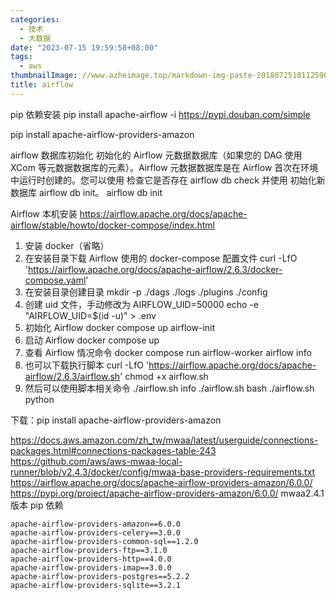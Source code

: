 ```yaml
---
categories:
  - 技术
  - 大数据
date: "2023-07-15 19:59:58+08:00"
tags:
  - aws
thumbnailImage: //www.azheimage.top/markdown-img-paste-20180725101125909.png
title: airflow
---
```


pip 依赖安装
pip install apache-airflow -i https://pypi.douban.com/simple

<!--more-->

pip install apache-airflow-providers-amazon

airflow 数据库初始化
初始化的 Airflow 元数据数据库（如果您的 DAG 使用 XCom 等元数据数据库的元素）。Airflow 元数据数据库是在 Airflow 首次在环境中运行时创建的。您可以使用 检查它是否存在 airflow db check 并使用 初始化新数据库 airflow db init。
airflow db init

Airflow 本机安装
https://airflow.apache.org/docs/apache-airflow/stable/howto/docker-compose/index.html

1. 安装 docker（省略）
2. 在安装目录下载 Airflow 使用的 docker-compose 配置文件
   curl -LfO 'https://airflow.apache.org/docs/apache-airflow/2.6.3/docker-compose.yaml'
3. 在安装目录创建目录
   mkdir -p ./dags ./logs ./plugins ./config
4. 创建 uid 文件，手动修改为 AIRFLOW_UID=50000
   echo -e "AIRFLOW_UID=$(id -u)" > .env
5. 初始化 Airflow
   docker compose up airflow-init
6. 启动 Airflow
   docker compose up
7. 查看 Airflow 情况命令
   docker compose run airflow-worker airflow info
8. 也可以下载执行脚本
   curl -LfO 'https://airflow.apache.org/docs/apache-airflow/2.6.3/airflow.sh'
   chmod +x airflow.sh
9. 然后可以使用脚本相关命令
   ./airflow.sh info
   ./airflow.sh bash
   ./airflow.sh python

下载：pip install apache-airflow-providers-amazon

https://docs.aws.amazon.com/zh_tw/mwaa/latest/userguide/connections-packages.html#connections-packages-table-243
https://github.com/aws/aws-mwaa-local-runner/blob/v2.4.3/docker/config/mwaa-base-providers-requirements.txt
https://airflow.apache.org/docs/apache-airflow-providers-amazon/6.0.0/
https://pypi.org/project/apache-airflow-providers-amazon/6.0.0/
mwaa2.4.1 版本 pip 依赖

```
apache-airflow-providers-amazon==6.0.0
apache-airflow-providers-celery==3.0.0
apache-airflow-providers-common-sql==1.2.0
apache-airflow-providers-ftp==3.1.0
apache-airflow-providers-http==4.0.0
apache-airflow-providers-imap==3.0.0
apache-airflow-providers-postgres==5.2.2
apache-airflow-providers-sqlite==3.2.1
```
